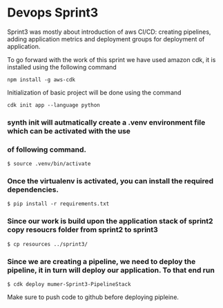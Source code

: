 
# Devops Sprint3 

Sprint3 was mostly about introduction of aws CI/CD: creating pipelines, adding application metrics and deployment groups for deployment of application.

To go forward with the work of this sprint we have used amazon cdk, it is installed using the following command

```
npm install -g aws-cdk
```

Initialization of basic project will be done using the command 
```
cdk init app --language python
```

### synth init will autmatically create a .venv environment file which can be activated with the use
### of following command.

```
$ source .venv/bin/activate
```

### Once the virtualenv is activated, you can install the required dependencies.

```
$ pip install -r requirements.txt
```

### Since our work is build upon the application stack of sprint2 copy resoucrs folder from sprint2 to sprint3
```
$ cp resources ../sprint3/
```


### Since we are creating a pipeline, we need to deploy the pipeline, it in turn will deploy our application. To that end run 
```
$ cdk deploy mumer-Sprint3-PipelineStack
```
Make sure to push code to github before deploying pipleine.